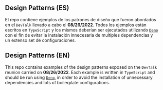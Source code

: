 ## Design Patterns (ES)

El repo contiene ejemplos de los patrones de diseño que fueron abordados en el
`DevTalk` llevado a cabo el **08/26/2022**. Todos los ejemplos están escritos en
`TypeScript` y los mismos deberían ser ejecutados utilizando
[`Deno`](https://deno.land/) con el fin de evitar la instalación innecesaria de
multiples dependencias y un extenso set de configuraciones.

## Design Patterns (EN)

This repo contains examples of the design patterns exposed on the `DevTalk`
reunion carried on **08/26/2022**. Each example is written in `TypeScript` and
should be run using [`Deno`](https://deno.land/), in order to avoid the
installation of unnecessary dependencies and lots of boilerplate configurations.
